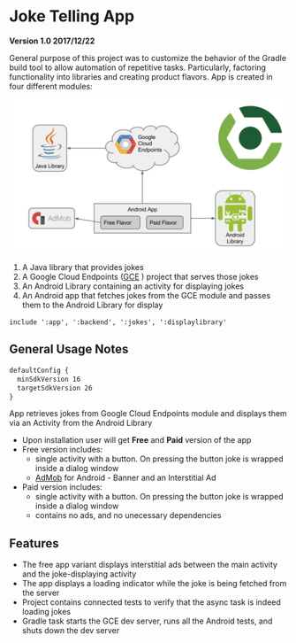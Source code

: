 # Joke Telling App
**Version 1.0 2017/12/22**

General purpose of this project was to customize the behavior of the Gradle build tool to allow 
automation of repetitive tasks. Particularly, factoring functionality into libraries and creating 
product flavors. App is created in four different modules: 

![alt text](https://github.com/skorudzhiev/BuildItBigger/blob/master/screen-shot-2017-10-31-at-3.54.32-pm.png)

1. A Java library that provides jokes
2. A Google Cloud Endpoints ([GCE](https://github.com/GoogleCloudPlatform/gradle-appengine-templates/tree/77e9910911d5412e5efede5fa681ec105a0f02ad/HelloEndpoints#2-connecting-your-android-app-to-the-backend) ) project that serves those jokes
3. An Android Library containing an activity for displaying jokes
4. An Android app that fetches jokes from the GCE module and passes them to the Android Library for display

```Gradle
include ':app', ':backend', ':jokes', ':displaylibrary'
```

## General Usage Notes

```Gradle
defaultConfig {
  minSdkVersion 16
  targetSdkVersion 26
}
```
App retrieves jokes from Google Cloud Endpoints module and displays them via an Activity from the Android Library
* Upon installation user will get **Free** and **Paid** version of the app
* Free version includes: 
  * single activity with a button. On pressing the button joke is wrapped inside a dialog window
  * [AdMob](https://developers.google.com/admob/android/quick-start) for Android - Banner and an Interstitial Ad
* Paid version includes: 
  * single activity with a button. On pressing the button joke is wrapped inside a dialog window
  * contains no ads, and no unecessary dependencies


## Features

* The free app variant displays interstitial ads between the main activity and the joke-displaying activity
* The app displays a loading indicator while the joke is being fetched from the server
* Project contains connected tests to verify that the async task is indeed loading jokes
* Gradle task starts the GCE dev server, runs all the Android tests, and shuts down the dev server

